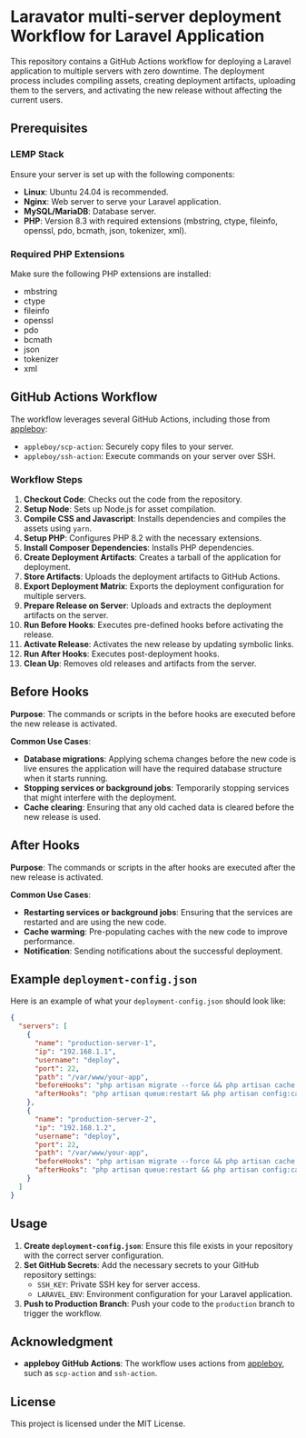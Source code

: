 # Laravator multi-server deployment Workflow for Laravel Application

This repository contains a GitHub Actions workflow for deploying a Laravel application to multiple servers with zero downtime. The deployment process includes compiling assets, creating deployment artifacts, uploading them to the servers, and activating the new release without affecting the current users.

## Prerequisites

### LEMP Stack

Ensure your server is set up with the following components:

- **Linux**: Ubuntu 24.04 is recommended.
- **Nginx**: Web server to serve your Laravel application.
- **MySQL/MariaDB**: Database server.
- **PHP**: Version 8.3 with required extensions (mbstring, ctype, fileinfo, openssl, pdo, bcmath, json, tokenizer, xml).

### Required PHP Extensions

Make sure the following PHP extensions are installed:
- mbstring
- ctype
- fileinfo
- openssl
- pdo
- bcmath
- json
- tokenizer
- xml

## GitHub Actions Workflow

The workflow leverages several GitHub Actions, including those from [appleboy](https://github.com/appleboy):

- `appleboy/scp-action`: Securely copy files to your server.
- `appleboy/ssh-action`: Execute commands on your server over SSH.

### Workflow Steps

1. **Checkout Code**: Checks out the code from the repository.
2. **Setup Node**: Sets up Node.js for asset compilation.
3. **Compile CSS and Javascript**: Installs dependencies and compiles the assets using `yarn`.
4. **Setup PHP**: Configures PHP 8.2 with the necessary extensions.
5. **Install Composer Dependencies**: Installs PHP dependencies.
6. **Create Deployment Artifacts**: Creates a tarball of the application for deployment.
7. **Store Artifacts**: Uploads the deployment artifacts to GitHub Actions.
8. **Export Deployment Matrix**: Exports the deployment configuration for multiple servers.
9. **Prepare Release on Server**: Uploads and extracts the deployment artifacts on the server.
10. **Run Before Hooks**: Executes pre-defined hooks before activating the release.
11. **Activate Release**: Activates the new release by updating symbolic links.
12. **Run After Hooks**: Executes post-deployment hooks.
13. **Clean Up**: Removes old releases and artifacts from the server.

## Before Hooks

**Purpose**: The commands or scripts in the before hooks are executed before the new release is activated.

**Common Use Cases**:
- **Database migrations**: Applying schema changes before the new code is live ensures the application will have the required database structure when it starts running.
- **Stopping services or background jobs**: Temporarily stopping services that might interfere with the deployment.
- **Cache clearing**: Ensuring that any old cached data is cleared before the new release is used.

## After Hooks

**Purpose**: The commands or scripts in the after hooks are executed after the new release is activated.

**Common Use Cases**:
- **Restarting services or background jobs**: Ensuring that the services are restarted and are using the new code.
- **Cache warming**: Pre-populating caches with the new code to improve performance.
- **Notification**: Sending notifications about the successful deployment.


## Example `deployment-config.json`

Here is an example of what your `deployment-config.json` should look like:

```json
{
  "servers": [
    {
      "name": "production-server-1",
      "ip": "192.168.1.1",
      "username": "deploy",
      "port": 22,
      "path": "/var/www/your-app",
      "beforeHooks": "php artisan migrate --force && php artisan cache:clear",
      "afterHooks": "php artisan queue:restart && php artisan config:cache"
    },
    {
      "name": "production-server-2",
      "ip": "192.168.1.2",
      "username": "deploy",
      "port": 22,
      "path": "/var/www/your-app",
      "beforeHooks": "php artisan migrate --force && php artisan cache:clear",
      "afterHooks": "php artisan queue:restart && php artisan config:cache"
    }
  ]
}
```

## Usage

1. **Create `deployment-config.json`**: Ensure this file exists in your repository with the correct server configuration.
2. **Set GitHub Secrets**: Add the necessary secrets to your GitHub repository settings:
   - `SSH_KEY`: Private SSH key for server access.
   - `LARAVEL_ENV`: Environment configuration for your Laravel application.
3. **Push to Production Branch**: Push your code to the `production` branch to trigger the workflow.

## Acknowledgment

- **appleboy GitHub Actions**: The workflow uses actions from [appleboy](https://github.com/appleboy), such as `scp-action` and `ssh-action`.

## License

This project is licensed under the MIT License.
